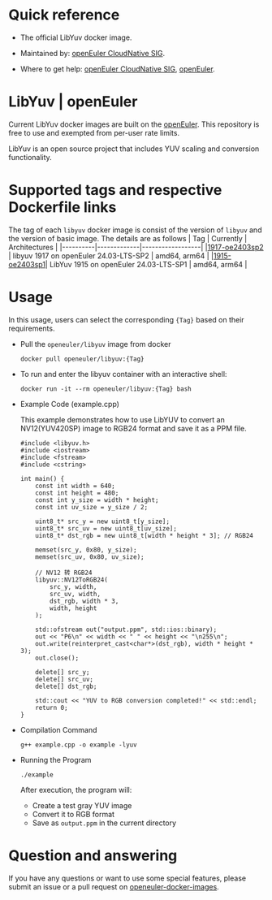 # Quick reference

- The official LibYuv docker image.

- Maintained by: [openEuler CloudNative SIG](https://gitee.com/openeuler/cloudnative).

- Where to get help: [openEuler CloudNative SIG](https://gitee.com/openeuler/cloudnative), [openEuler](https://gitee.com/openeuler/community).

# LibYuv | openEuler
Current LibYuv docker images are built on the [openEuler](https://repo.openeuler.org/). This repository is free to use and exempted from per-user rate limits.

LibYuv is an open source project that includes YUV scaling and conversion functionality.

# Supported tags and respective Dockerfile links
The tag of each `libyuv` docker image is consist of the version of `libyuv` and the version of basic image. The details are as follows
|    Tag   |  Currently  |   Architectures  |
|----------|-------------|------------------|
|[1917-oe2403sp2](https://gitee.com/openeuler/openeuler-docker-images/blob/master/Others/libyuv/1917/24.03-lts-sp2/Dockerfile) | libyuv 1917 on openEuler 24.03-LTS-SP2 | amd64, arm64 |
|[1915-oe2403sp1](https://gitee.com/openeuler/openeuler-docker-images/blob/master/Others/libyuv/1915/24.03-lts-sp1/Dockerfile)| LibYuv 1915 on openEuler 24.03-LTS-SP1 | amd64, arm64 |

# Usage
In this usage, users can select the corresponding `{Tag}` based on their requirements.

- Pull the `openeuler/libyuv` image from docker

	```
	docker pull openeuler/libyuv:{Tag}
	```

- To run and enter the libyuv container with an interactive shell:

	```
	docker run -it --rm openeuler/libyuv:{Tag} bash
	```
 
- Example Code (example.cpp)
    
    This example demonstrates how to use LibYUV to convert an NV12(YUV420SP) image to RGB24 format and save it as a PPM file.

    ```
	#include <libyuv.h>
    #include <iostream>
    #include <fstream>
    #include <cstring>
    
    int main() {
        const int width = 640;
        const int height = 480;
        const int y_size = width * height;
        const int uv_size = y_size / 2;
        
        uint8_t* src_y = new uint8_t[y_size];
        uint8_t* src_uv = new uint8_t[uv_size];
        uint8_t* dst_rgb = new uint8_t[width * height * 3]; // RGB24
        
        memset(src_y, 0x80, y_size);
        memset(src_uv, 0x80, uv_size);
        
        // NV12 转 RGB24
        libyuv::NV12ToRGB24(
            src_y, width,
            src_uv, width,
            dst_rgb, width * 3,
            width, height
        );
        
        std::ofstream out("output.ppm", std::ios::binary);
        out << "P6\n" << width << " " << height << "\n255\n";
        out.write(reinterpret_cast<char*>(dst_rgb), width * height * 3);
        out.close();
  
        delete[] src_y;
        delete[] src_uv;
        delete[] dst_rgb;
        
        std::cout << "YUV to RGB conversion completed!" << std::endl;
        return 0;
    }
    ```
  
- Compilation Command

    ```
    g++ example.cpp -o example -lyuv
	```
    
- Running the Program

    ```
    ./example
    ```
    After execution, the program will:
    * Create a test gray YUV image
    * Convert it to RGB format
    * Save as `output.ppm` in the current directory
 
# Question and answering
If you have any questions or want to use some special features, please submit an issue or a pull request on [openeuler-docker-images](https://gitee.com/openeuler/openeuler-docker-images).